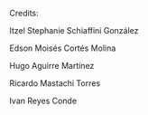 Credits: 

Itzel Stephanie Schiaffini González

Edson Moisés Cortés Molina

Hugo Aguirre Martínez

Ricardo Mastachi Torres

Ivan Reyes Conde
